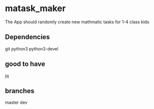 # matask_maker
The App should randomly create new mathmatic tasks for 1-4 class kids

## Dependencies
git
python3
python3-devel


## good to have
jq

## branches
master
dev